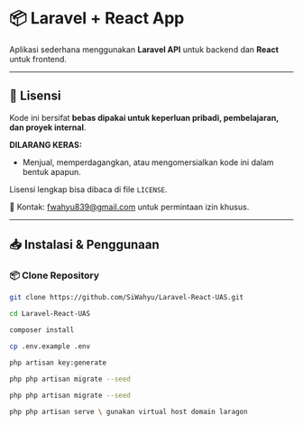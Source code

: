 # 📦 Laravel + React App

Aplikasi sederhana menggunakan **Laravel API** untuk backend dan **React** untuk frontend.

---

## 📜 Lisensi

Kode ini bersifat **bebas dipakai untuk keperluan pribadi, pembelajaran, dan proyek internal**.

**DILARANG KERAS:**

-   Menjual, memperdagangkan, atau mengomersialkan kode ini dalam bentuk apapun.

Lisensi lengkap bisa dibaca di file `LICENSE`.

📩 Kontak: fwahyu839@gmail.com untuk permintaan izin khusus.

---

## 📥 Instalasi & Penggunaan

### 📦 Clone Repository

```bash
git clone https://github.com/SiWahyu/Laravel-React-UAS.git
```

```bash
cd Laravel-React-UAS
```

```bash
composer install
```

```bash
cp .env.example .env
```

```bash
php artisan key:generate
```

```bash
php php artisan migrate --seed
```

```bash
php php artisan migrate --seed
```

```bash
php php artisan serve \ gunakan virtual host domain laragon
```
